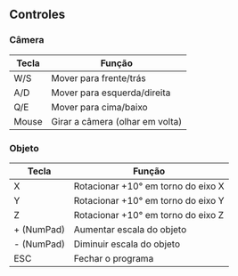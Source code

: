 ## Controles

### Câmera
| Tecla         | Função                                         |
|---------------|------------------------------------------------|
| W/S           | Mover para frente/trás                         |
| A/D           | Mover para esquerda/direita                    |
| Q/E           | Mover para cima/baixo                          |
| Mouse         | Girar a câmera (olhar em volta)                |

### Objeto
| Tecla         | Função                                         |
|---------------|------------------------------------------------|
| X             | Rotacionar +10° em torno do eixo X             |
| Y             | Rotacionar +10° em torno do eixo Y             |
| Z             | Rotacionar +10° em torno do eixo Z             |
| + (NumPad)    | Aumentar escala do objeto                      |
| - (NumPad)    | Diminuir escala do objeto                      |
| ESC           | Fechar o programa                              |
